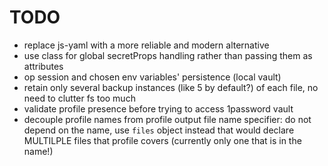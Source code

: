 # TODO

- replace js-yaml with a more reliable and modern alternative
- use class for global secretProps handling rather than passing them as attributes
- op session and chosen env variables' persistence (local vault)
- retain only several backup instances (like 5 by default?) of each file, no need to clutter fs too much
- validate profile presence before trying to access 1password vault
- decouple profile names from profile output file name specifier: do not depend on the name, use `files` object instead that would declare MULTILPLE files that profile covers (currently only one that is in the name!)
